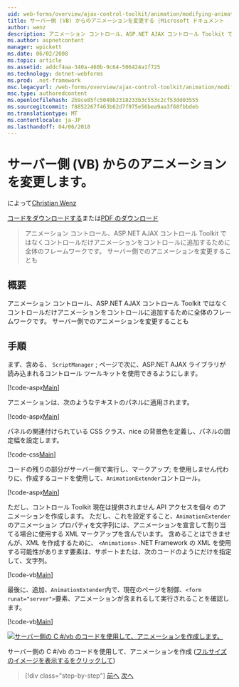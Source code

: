 ```yaml
---
uid: web-forms/overview/ajax-control-toolkit/animation/modifying-animations-from-the-server-side-vb
title: サーバー側 (VB) からのアニメーションを変更する |Microsoft ドキュメント
author: wenz
description: アニメーション コントロール、ASP.NET AJAX コントロール Toolkit ではなくコントロールだけアニメーションをコントロールに追加するために全体のフレームワークです。 アニメーションも可能性があります.
ms.author: aspnetcontent
manager: wpickett
ms.date: 06/02/2008
ms.topic: article
ms.assetid: addcf4aa-340a-460b-9c64-506424a1f725
ms.technology: dotnet-webforms
ms.prod: .net-framework
msc.legacyurl: /web-forms/overview/ajax-control-toolkit/animation/modifying-animations-from-the-server-side-vb
msc.type: authoredcontent
ms.openlocfilehash: 2b9ce85fc5040b2318233b3c553c2cf53dd03555
ms.sourcegitcommit: f8852267f463b62d7f975e56bea9aa3f68fbbdeb
ms.translationtype: MT
ms.contentlocale: ja-JP
ms.lasthandoff: 04/06/2018
---
```

<a name="modifying-animations-from-the-server-side-vb"></a>サーバー側 (VB) からのアニメーションを変更します。
====================
によって[Christian Wenz](https://github.com/wenz)

[コードをダウンロードする](http://download.microsoft.com/download/f/9/a/f9a26acd-8df4-4484-8a18-199e4598f411/Animation9.vb.zip)または[PDF のダウンロード](http://download.microsoft.com/download/6/7/1/6718d452-ff89-4d3f-a90e-c74ec2d636a3/animation9VB.pdf)

> アニメーション コントロール、ASP.NET AJAX コントロール Toolkit ではなくコントロールだけアニメーションをコントロールに追加するために全体のフレームワークです。 サーバー側でのアニメーションを変更することも


## <a name="overview"></a>概要

アニメーション コントロール、ASP.NET AJAX コントロール Toolkit ではなくコントロールだけアニメーションをコントロールに追加するために全体のフレームワークです。 サーバー側でのアニメーションを変更することも

## <a name="steps"></a>手順

まず、含める、 `ScriptManager` ; ページで次に、ASP.NET AJAX ライブラリが読み込まれるコントロール ツールキットを使用できるようにします。

[!code-aspx[Main](modifying-animations-from-the-server-side-vb/samples/sample1.aspx)]

アニメーションは、次のようなテキストのパネルに適用されます。

[!code-aspx[Main](modifying-animations-from-the-server-side-vb/samples/sample2.aspx)]

パネルの関連付けられている CSS クラス、nice の背景色を定義し、パネルの固定幅を設定します。

[!code-css[Main](modifying-animations-from-the-server-side-vb/samples/sample3.css)]

コードの残りの部分がサーバー側で実行し、マークアップ; を使用しません代わりに、作成するコードを使用して、`AnimationExtender`コントロール。

[!code-aspx[Main](modifying-animations-from-the-server-side-vb/samples/sample4.aspx)]

ただし、コントロール Toolkit 現在は提供されません API アクセスを個々 のアニメーションを作成します。 ただし、これを設定すること、`AnimationExtender`のアニメーション プロパティを文字列には、アニメーションを宣言して割り当てる場合に使用する XML マークアップを含んでいます。 含めることはできませんが、XML を作成するために、 `<Animations>` .NET Framework の XML を使用する可能性があります要素は、サポートまたは、次のコードのようにだけを指定して、文字列。

[!code-vb[Main](modifying-animations-from-the-server-side-vb/samples/sample5.vb)]

最後に、追加、`AnimationExtender`内で、現在のページを制御、`<form runat="server">`要素、アニメーションが含まれるして実行されることを確認します。

[!code-vb[Main](modifying-animations-from-the-server-side-vb/samples/sample6.vb)]


[![サーバー側の C #/vb のコードを使用して、アニメーションを作成します。](modifying-animations-from-the-server-side-vb/_static/image2.png)](modifying-animations-from-the-server-side-vb/_static/image1.png)

サーバー側の C #/vb のコードを使用して、アニメーションを作成 ([フルサイズのイメージを表示するをクリックして](modifying-animations-from-the-server-side-vb/_static/image3.png))

> [!div class="step-by-step"]
> [前へ](triggering-an-animation-in-another-control-vb.md)
> [次へ](executing-animations-using-client-side-code-vb.md)
